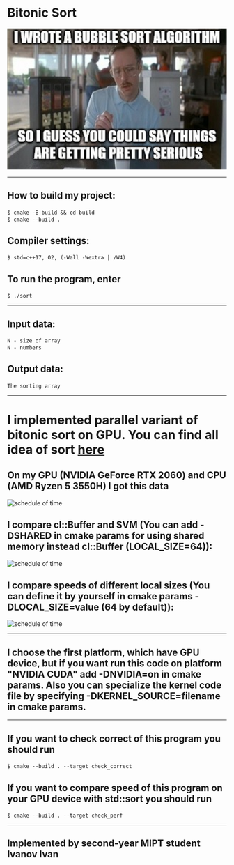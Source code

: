 # **Bitonic Sort**

![Screenshot](pics/sort.jpg)

---
## How to build my project:
```
$ cmake -B build && cd build
$ cmake --build .
```

## Compiler settings:
```
$ std=c++17, O2, (-Wall -Wextra | /W4)
```

## To run the program, enter
```
$ ./sort
```
---
## Input data:
```
N - size of array
N - numbers
```
## Output data:
```
The sorting array
```
---
# I implemented parallel variant of bitonic sort on GPU. You can find all idea of sort [here](https://en.wikipedia.org/wiki/Bitonic_sorter)

## On my GPU (NVIDIA GeForce RTX 2060) and CPU (AMD Ryzen 5 3550H) I got this data

<image
  src="pics/Figure_1.png"
  alt="schedule of time"
  caption="dependence of the total sorting time on the size of the input data">

## I compare cl::Buffer and SVM (You can add -DSHARED in cmake params for using shared memory instead cl::Buffer (LOCAL_SIZE=64)):

<image
  src="pics/Figure_2.png"
  alt="schedule of time"
  caption="Comparing SVM & cl::buffer">

## I compare speeds of different local sizes (You can define it by yourself in cmake params -DLOCAL_SIZE=value (64 by default)):

<image
  src="pics/Figure_3.png"
  alt="schedule of time"
  caption="Comparing time for different local sizes">


---
## I choose the first platform, which have GPU device, but if you want run this code on platform "NVIDIA CUDA" add -DNVIDIA=on in cmake params. Also you can specialize the kernel code file by specifying -DKERNEL_SOURCE=filename in cmake params.
---
## If you want to check correct of this program you should run 
```
$ cmake --build . --target check_correct
```
## If you want to compare speed of this program on your GPU device with std::sort you should run
```
$ cmake --build . --target check_perf
```

---
## Implemented by second-year MIPT student Ivanov Ivan